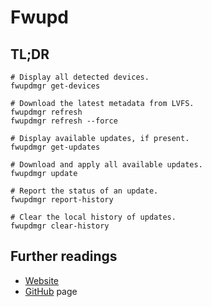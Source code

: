 # Fwupd

## TL;DR

```shell
# Display all detected devices.
fwupdmgr get-devices

# Download the latest metadata from LVFS.
fwupdmgr refresh
fwupdmgr refresh --force

# Display available updates, if present.
fwupdmgr get-updates

# Download and apply all available updates.
fwupdmgr update

# Report the status of an update.
fwupdmgr report-history

# Clear the local history of updates.
fwupdmgr clear-history
```

## Further readings

- [Website]
- [GitHub] page

[github]: https://github.com/fwupd/fwupd
[website]: https://fwupd.org/
